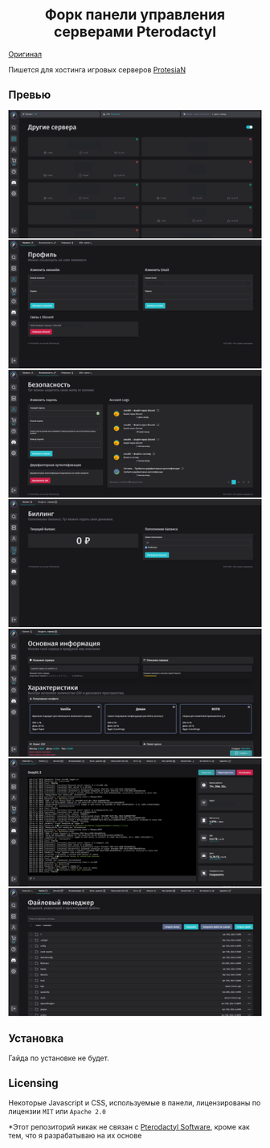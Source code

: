 <h1 align="center">Форк панели управления серверами Pterodactyl</h1>

[Оригинал](https://pterodactyl.io/)

Пишется для хостинга игровых серверов [ProtesiaN](https://protesian.host/)

## Превью

![image](README/image1.png)
![image](README/image2.png)
![image](README/image3.png)
![alt text](README/image4.png)
![alt text](README/image5.png)
![alt text](README/image6.png)
![alt text](README/image7.png)

## Установка

Гайда по установке не будет.

## Licensing

Некоторые Javascript и CSS, используемые в панели, лицензированы по лицензии `MIT` или `Apache 2.0`

*Этот репозиторий никак не связан с  [Pterodactyl Software](https://pterodactyl.io), кроме как тем, что я разрабатываю
на их основе
